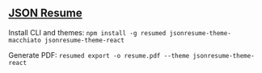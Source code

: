 ## [JSON Resume](https://jsonresume.org/)

Install CLI and themes: `npm install -g resumed jsonresume-theme-macchiato jsonresume-theme-react`

Generate PDF: `resumed export -o resume.pdf --theme jsonresume-theme-react`

